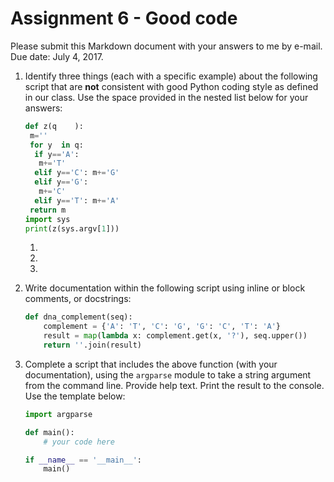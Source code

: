 # Assignment 6 - Good code

Please submit this Markdown document with your answers to me by e-mail.  
Due date: July 4, 2017.

1. Identify three things (each with a specific example) about the following script that are **not** consistent with good Python coding style as defined in our class.  Use the space provided in the nested list below for your answers:
   ```python
   def z(q    ):
    m=''
    for y  in q:
     if y=='A':
      m+='T'
     elif y=='C': m+='G'
     elif y=='G':
      m+='C'
     elif y=='T': m+='A'
    return m
   import sys
   print(z(sys.argv[1]))
   ```
   1. 
   2. 
   3. 

2. Write documentation within the following script using inline or block comments, or docstrings:
   ```python
   def dna_complement(seq):
       complement = {'A': 'T', 'C': 'G', 'G': 'C', 'T': 'A'}
       result = map(lambda x: complement.get(x, '?'), seq.upper())
       return ''.join(result)
   ```

3. Complete a script that includes the above function (with your documentation), using the `argparse` module to take a string argument from the command line.  Provide help text.  Print the result to the console.  Use the template below:
   ```python
   import argparse
   
   def main():
       # your code here
   
   if __name__ == '__main__':
       main()
   ```
